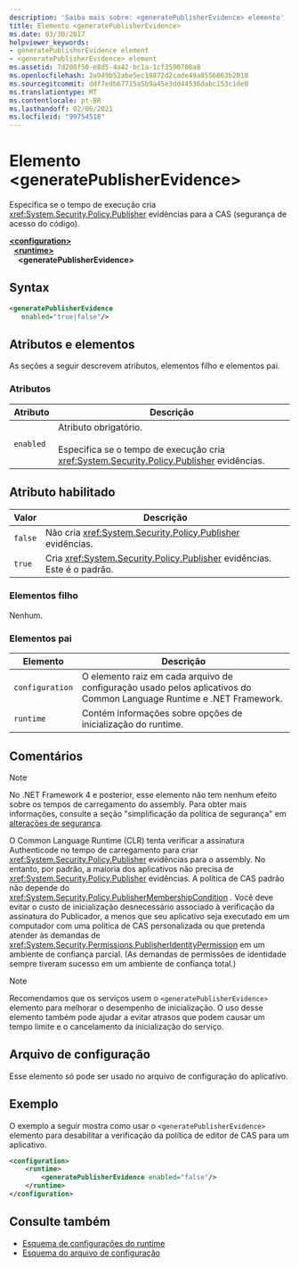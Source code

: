 ```yaml
---
description: 'Saiba mais sobre: <generatePublisherEvidence> elemento'
title: Elemento <generatePublisherEvidence>
ms.date: 03/30/2017
helpviewer_keywords:
- generatePublisherEvidence element
- <generatePublisherEvidence> element
ms.assetid: 7d208f50-e8d5-4a42-bc1a-1cf3590706a8
ms.openlocfilehash: 2a949b52abe5ec10872d2cade49a0556063b2018
ms.sourcegitcommit: ddf7edb67715a5b9a45e3dd44536dabc153c1de0
ms.translationtype: MT
ms.contentlocale: pt-BR
ms.lasthandoff: 02/06/2021
ms.locfileid: "99754518"
---
```

# <a name="generatepublisherevidence-element"></a>Elemento \<generatePublisherEvidence>

Especifica se o tempo de execução cria <xref:System.Security.Policy.Publisher> evidências para a CAS (segurança de acesso do código).  
  
[**\<configuration>**](../configuration-element.md)\
&nbsp;&nbsp;[**\<runtime>**](runtime-element.md)\
&nbsp;&nbsp;&nbsp;&nbsp;**\<generatePublisherEvidence>**  
  
## <a name="syntax"></a>Syntax  
  
```xml  
<generatePublisherEvidence
   enabled="true|false"/>  
```  
  
## <a name="attributes-and-elements"></a>Atributos e elementos  

 As seções a seguir descrevem atributos, elementos filho e elementos pai.  
  
### <a name="attributes"></a>Atributos  
  
|Atributo|Descrição|  
|---------------|-----------------|  
|`enabled`|Atributo obrigatório.<br /><br /> Especifica se o tempo de execução cria <xref:System.Security.Policy.Publisher> evidências.|  
  
## <a name="enabled-attribute"></a>Atributo habilitado  
  
|Valor|Descrição|  
|-----------|-----------------|  
|`false`|Não cria <xref:System.Security.Policy.Publisher> evidências.|  
|`true`|Cria <xref:System.Security.Policy.Publisher> evidências. Este é o padrão.|  
  
### <a name="child-elements"></a>Elementos filho  

 Nenhum.  
  
### <a name="parent-elements"></a>Elementos pai  
  
|Elemento|Descrição|  
|-------------|-----------------|  
|`configuration`|O elemento raiz em cada arquivo de configuração usado pelos aplicativos do Common Language Runtime e .NET Framework.|  
|`runtime`|Contém informações sobre opções de inicialização do runtime.|  
  
## <a name="remarks"></a>Comentários  
  
> [!NOTE]
> No .NET Framework 4 e posterior, esse elemento não tem nenhum efeito sobre os tempos de carregamento do assembly. Para obter mais informações, consulte a seção "simplificação da política de segurança" em [alterações de segurança](/previous-versions/dotnet/framework/security/security-changes).  
  
 O Common Language Runtime (CLR) tenta verificar a assinatura Authenticode no tempo de carregamento para criar <xref:System.Security.Policy.Publisher> evidências para o assembly. No entanto, por padrão, a maioria dos aplicativos não precisa de <xref:System.Security.Policy.Publisher> evidências. A política de CAS padrão não depende do <xref:System.Security.Policy.PublisherMembershipCondition> . Você deve evitar o custo de inicialização desnecessário associado à verificação da assinatura do Publicador, a menos que seu aplicativo seja executado em um computador com uma política de CAS personalizada ou que pretenda atender às demandas de <xref:System.Security.Permissions.PublisherIdentityPermission> em um ambiente de confiança parcial. (As demandas de permissões de identidade sempre tiveram sucesso em um ambiente de confiança total.)  
  
> [!NOTE]
> Recomendamos que os serviços usem o `<generatePublisherEvidence>` elemento para melhorar o desempenho de inicialização.  O uso desse elemento também pode ajudar a evitar atrasos que podem causar um tempo limite e o cancelamento da inicialização do serviço.  
  
## <a name="configuration-file"></a>Arquivo de configuração  

 Esse elemento só pode ser usado no arquivo de configuração do aplicativo.  
  
## <a name="example"></a>Exemplo  

 O exemplo a seguir mostra como usar o `<generatePublisherEvidence>` elemento para desabilitar a verificação da política de editor de CAS para um aplicativo.  
  
```xml  
<configuration>  
    <runtime>  
        <generatePublisherEvidence enabled="false"/>  
    </runtime>  
</configuration>  
```  
  
## <a name="see-also"></a>Consulte também

- [Esquema de configurações do runtime](index.md)
- [Esquema do arquivo de configuração](../index.md)
